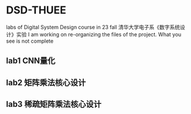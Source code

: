 # DSD-THUEE
labs of Digital System Design course in 23 fall
清华大学电子系《数字系统设计》实验
I am working on re-organizing the files of the project. What you see is not complete

## lab1 CNN量化

## lab2 矩阵乘法核心设计

## lab3 稀疏矩阵乘法核心设计
